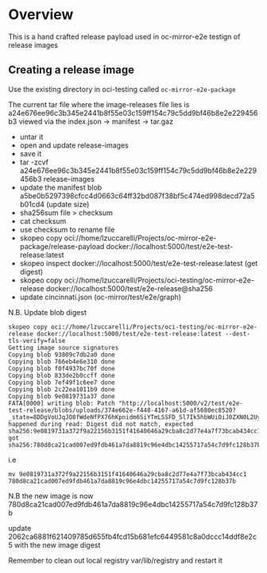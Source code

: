 # Overview

This is a hand crafted release payload used in oc-mirror-e2e testign of release images

## Creating a release image

Use the existing directory in oci-testing called ```oc-mirror-e2e-package```

The current tar file where the image-releases file lies is a24e676ee96c3b345e2441b8f55e03c159ff154c79c5dd9bf46b8e2e229456b3
viewed via the index.json -> manifest -> tar.gaz

- untar it
- open and update release-images
- save it
- tar -zcvf a24e676ee96c3b345e2441b8f55e03c159ff154c79c5dd9bf46b8e2e229456b3 release-images
- update the manifest blob a5be0b5297398cfcc4d0663c64ff32bd087f38bf5c474ed998decd72a5b01cd4 (update size) 
- sha256sum file > checksum
- cat checksum
- use checksum to rename file
- skopeo copy oci://home/lzuccarelli/Projects/oc-mirror-e2e-package/release-payload docker://localhost:5000/test/e2e-test-release:latest
- skopeo inspect docker://localhost:5000/test/e2e-test-release:latest (get digest)
- skopeo copy oci://home/lzuccarelli/Projects/oci-testing/oc-mirror-e2e-release  docker://localhost:5000/test/e2e-release@sha256<digest>
- update cincinnati.json (oc-mirror/test/e2e/graph)

N.B. Update blob digest

```
skopeo copy oci://home/lzuccarelli/Projects/oci-testing/oc-mirror-e2e-release docker://localhost:5000/test/e2e-test-release:latest --dest-tls-verify=false 
Getting image source signatures
Copying blob 93809c7db2a0 done  
Copying blob 766eb4e6e310 done  
Copying blob f0f4937bc70f done  
Copying blob 833de2b0ccff done  
Copying blob 7ef49f1c6ee7 done  
Copying blob 2c22ea1011b9 done  
Copying blob 9e0819731a37 done  
FATA[0000] writing blob: Patch "http://localhost:5000/v2/test/e2e-test-release/blobs/uploads/374e662e-f448-4167-a61d-af5680ec8520?_state=8DDgVoUJqJO8fWdeNfPX76hKpnidm6SiYTmLSSFD_Sl7Ik5hbWUiOiJ0ZXN0L2UyZS10ZXN0LXJlbGVhc2UiLCJVVUlEIjoiMzc0ZTY2MmUtZjQ0OC00MTY3LWE2MWQtYWY1NjgwZWM4NTIwIiwiT2Zmc2V0IjowLCJTdGFydGVkQXQiOiIyMDIzLTAxLTI3VDAzOjQxOjU3Ljk2MjMxMTg0NloifQ%3D%3D": happened during read: Digest did not match, expected sha256:9e0819731a372f9a22156b3151f41640646a29cba8c2d77e4a7f73bcab434cc1, got sha256:780d8ca21cad007ed9fdb461a7da8819c96e4dbc14255717a54c7d9fc128b37b 

```
i.e 

```
mv 9e0819731a372f9a22156b3151f41640646a29cba8c2d77e4a7f73bcab434cc1 780d8ca21cad007ed9fdb461a7da8819c96e4dbc14255717a54c7d9fc128b37b
```

N.B the new image is now 780d8ca21cad007ed9fdb461a7da8819c96e4dbc14255717a54c7d9fc128b37b

update 2062ca6881f621409785d655fb4fcd15b681efc6449581c8a0dccc14ddf8e2c5 with the new image digest

Remember to clean out local registry var/lib/registry and restart it




